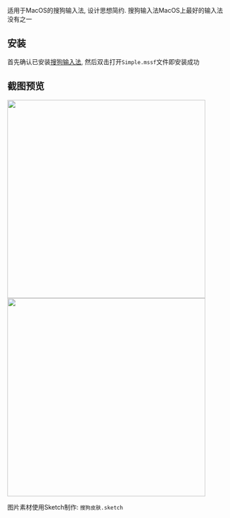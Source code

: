 适用于MacOS的搜狗输入法, 设计思想简约. 搜狗输入法MacOS上最好的输入法没有之一

## 安装

首先确认已安装[搜狗输入法](https://pinyin.sogou.com/mac/), 然后双击打开`Simple.mssf`文件即安装成功

## 截图预览

<img src="https://tva1.sinaimg.cn/large/0082zybpgy1gbsetgvr81j30n605ijs3.jpg" width="450"/>



<img src="https://tva1.sinaimg.cn/large/0082zybpgy1gbsetgvr81j30n605ijs3.jpg" width="450"/>



图片素材使用Sketch制作: `搜狗皮肤.sketch`


